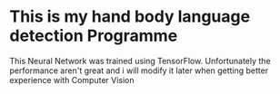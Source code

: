 # This is my hand body language detection Programme

This Neural Network was trained using TensorFlow. Unfortunately the performance aren't great and i will modify it later when getting better experience with Computer Vision
